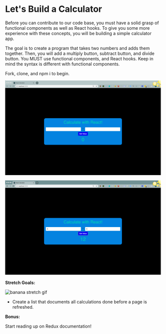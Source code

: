 <h1>Let's Build a Calculator</h1>  

Before you can contribute to our code base, you must have a solid grasp of functional components as well as React hooks. To give you some more experience with these concepts, you will be building a simple calculator app.   

The goal is to create a program that takes two numbers and adds them together. Then, you will add a multiply button, subtract button, and divide button. You MUST use functional components, and React hooks. Keep in mind the syntax is different with functional components.  

Fork, clone, and npm i to begin.

![](./images/CalculatorBefore.png)


![](./images/CalculatorAfter.png)


**Stretch Goals:**

![banana stretch gif](https://media.giphy.com/media/OmQ9fnEshXtOU/giphy.gif)

- Create a list that documents all calculations done before a page is refreshed.

**Bonus:**  

Start reading up on Redux documentation!
